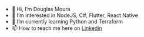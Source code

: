 - 👋 Hi, I’m Douglas Moura
- 👀 I’m interested in NodeJS, C#, Flutter, React Native
- 🌱 I’m currently learning Python and Terraform
- 📫 How to reach me here on [Linkedin](https://www.linkedin.com/in/douglas-moura-19546298/)

<!---
douglinhasmoura/douglinhasmoura is a ✨ special ✨ repository because its `README.md` (this file) appears on your GitHub profile.
You can click the Preview link to take a look at your changes.
--->
